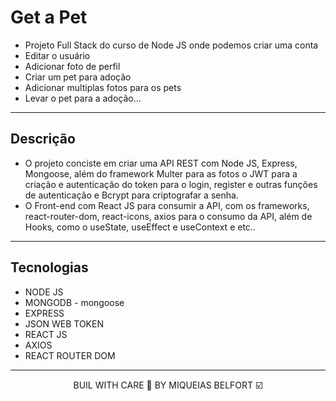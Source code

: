 # Get a Pet
* Projeto Full Stack do curso de Node JS onde podemos criar uma conta
* Editar o usuário
* Adicionar foto de perfil
* Criar um pet para adoção
* Adicionar multiplas fotos para os pets
* Levar o pet para a adoção...

----

## Descrição
* O projeto conciste em criar uma API REST com Node JS, Express, Mongoose, além do framework Multer para as fotos o JWT para a criação e autenticação do token para o login, register e outras funções de autenticação e Bcrypt para criptografar a senha.
* O Front-end com React JS para consumir a API, com os frameworks, react-router-dom, react-icons, axios para o consumo da API, além de Hooks, como o useState, useEffect e useContext e etc..

---

## Tecnologias
<ul>
    <li>NODE JS</li>
    <li>MONGODB - mongoose</li>
    <li>EXPRESS</li>
    <li>JSON WEB TOKEN</li>
    <li>REACT JS</li>
    <li>AXIOS</li>
    <li>REACT ROUTER DOM</li>
</ul>

----
<div align="center">
    <p>BUIL WITH CARE 🧡 BY MIQUEIAS BELFORT ☑️</p>
</div>